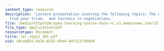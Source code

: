 ```yaml
---
content_type: resource
description: 'Lecture presentation covering the following topics: The negotiator,
  find your triad,  and fairness in negotiations.'
file: /media/https%3A/open-learning-course-data-rc.s3.amazonaws.com/15-301-managerial-psychology-laboratory-fall-2004/c0cab682bb16014295e444f311f369a9_lec_neg15_301.pdf
file_type: application/pdf
resourcetype: Document
title: lec_neg15_301.pdf
uid: c0cab682-bb16-0142-95e4-44f311f369a9
---
```

